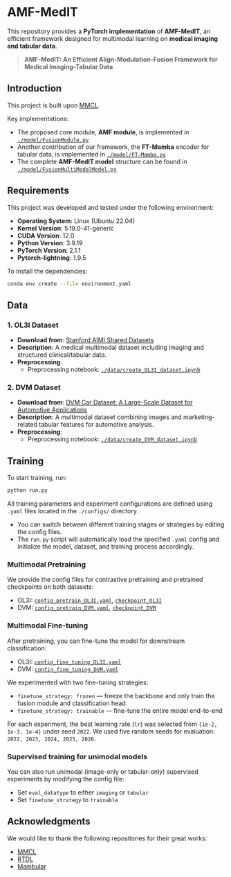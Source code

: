 # AMF-MedIT

This repository provides a **PyTorch implementation** of **AMF-MedIT**, an efficient framework designed for multimodal learning on **medical imaging and tabular data**. 

> **AMF-MedIT: An Efficient Align-Modulation-Fusion Framework for Medical Imaging-Tabular Data**  

## Introduction

This project is built upon [MMCL](https://github.com/paulhager/MMCL-Tabular-Imaging).

Key implementations:
   - The proposed core module, **AMF module**, is implemented in [`./model/FusionModule.py`](./model/FusionModule.py)
   - Another contribution of our framework, the **FT-Mamba** encoder for tabular data, is implemented in [`./model/FT-Mamba.py`](./model/FT-Mamba.py)
   - The complete **AMF-MedIT model** structure can be found in [`./model/FusionMultiModalModel.py`](./model/FusionMultiModalModel.py)

## Requirements

This project was developed and tested under the following environment:

- **Operating System**: Linux (Ubuntu 22.04)
- **Kernel Version**: 5.19.0-41-generic
- **CUDA Version**: 12.0
- **Python Version**: 3.9.19
- **PyTorch Version**: 2.1.1
- **Pytorch-lightning**: 1.9.5

To install the dependencies:

```bash
conda env create --file environment.yaml
```

## Data
### 1. OL3I Dataset
- **Download from**: [Stanford AIMI Shared Datasets](https://aimi.stanford.edu/research/public-datasets)
- **Description**: A medical multimodal dataset including imaging and structured clinical/tabular data.
- **Preprocessing**:
  - Preprocessing notebook: [`./data/create_OL3I_dataset.ipynb`](./data/create_OL3I_dataset.ipynb)

### 2. DVM Dataset
- **Download from**: [DVM Car Dataset: A Large-Scale Dataset for Automotive Applications](https://deepvisualmarketing.github.io/)
- **Description**: A multimodal dataset combining images and marketing-related tabular features for automotive analysis.
- **Preprocessing**:
  - Preprocessing notebook: [`./data/create_DVM_dataset.ipynb`](./data/create_DVM_dataset.ipynb)

## Training
To start training, run:

```bash
python run.py
```
All training parameters and experiment configurations are defined using `.yaml` files located in the `./configs/` directory.
- You can switch between different training stages or strategies by editing the config files.
- The `run.py` script will automatically load the specified `.yaml` config and initialize the model, dataset, and training process accordingly.
### Multimodal Pretraining
We provide the config files for contrastive pretraining and pretrained checkpoints on both datasets:
- OL3I: [`config_pretrain_OL3I.yaml`](./configs/config_pretrain_OL3I.yaml), [`checkpoint_OL3I`](https://huggingface.co/Jasmine-ycj/AMF-MedIT/resolve/main/checkpoint_last_epoch_499_OL3I.ckpt)
- DVM: [`config_pretrain_DVM.yaml`](./configs/config_pretrain_DVM.yaml), [`checkpoint_DVM`](https://huggingface.co/Jasmine-ycj/AMF-MedIT/resolve/main/checkpoint_last_epoch_499_DVM.ckpt)

### Multimodal Fine-tuning
After pretraining, you can fine-tune the model for downstream classification:
- OL3I: [`config_fine_tuning_OL3I.yaml`](./configs/config_fine_tuning_OL3I.yaml)
- DVM: [`config_fine_tuning_DVM.yaml`](./configs/config_fine_tuning_DVM.yaml)

We experimented with two fine-tuning strategies:
- `finetune_strategy: frozen` — freeze the backbone and only train the fusion module and classification head
- `finetune_strategy: trainable` — fine-tune the entire model end-to-end

For each experiment, the best learning rate (`lr`) was selected from `{1e-2, 1e-3, 1e-4}` under seed `2022`.
We used five random seeds for evaluation: `2022, 2023, 2024, 2025, 2026`.

### Supervised training for unimodal models

You can also run unimodal (image-only or tabular-only) supervised experiments by modifying the config file:
- Set `eval_datatype` to either `imaging` or `tabular`
- Set `finetune_strategy` to `trainable`

## Acknowledgments

We would like to thank the following repositories for their great works:
- [MMCL](https://github.com/paulhager/MMCL-Tabular-Imaging)
- [RTDL](https://github.com/yandex-research/rtdl)
- [Mambular](https://github.com/basf/mamba-tabular)
